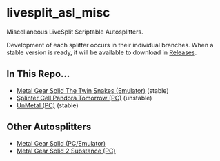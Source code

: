 # livesplit_asl_misc
Miscellaneous LiveSplit Scriptable Autosplitters. 

Development of each splitter occurs in their individual branches. When a stable version is ready, it will be available to download in [Releases](https://github.com/bmn/livesplit_asl_misc/releases).

## In This Repo...
* [Metal Gear Solid The Twin Snakes (Emulator)](https://github.com/bmn/livesplit_asl_misc/tree/mgstts) (stable)
* [Splinter Cell Pandora Tomorrow (PC)](https://github.com/bmn/livesplit_asl_misc/tree/scpt) (unstable)
* [UnMetal (PC)](https://github.com/bmn/livesplit_asl_misc/tree/unmetal) (stable)

## Other Autosplitters
* [Metal Gear Solid (PC/Emulator)](https://github.com/bmn/livesplit_asl_mgs1/)
* [Metal Gear Solid 2 Substance (PC)](https://github.com/bmn/livesplit_asl_mgs2/)
